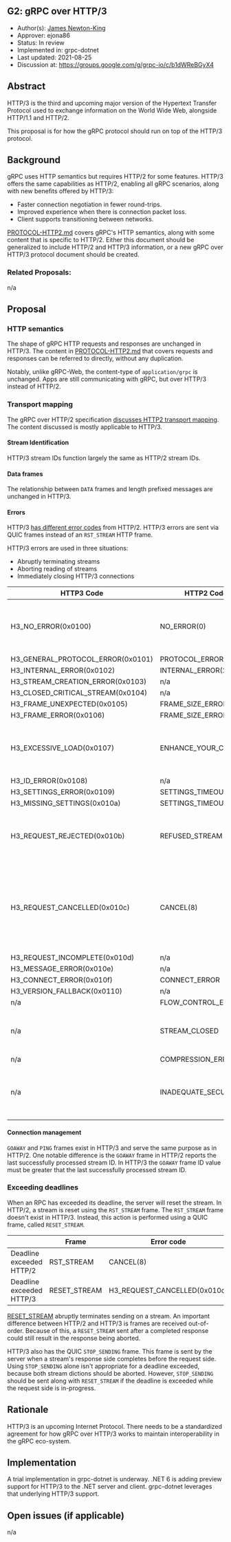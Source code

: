 G2: gRPC over HTTP/3
----
* Author(s): [James Newton-King](https://github.com/jamesnk)
* Approver: ejona86
* Status: In review
* Implemented in: grpc-dotnet
* Last updated: 2021-08-25
* Discussion at: https://groups.google.com/g/grpc-io/c/b1dWReBGyX4

## Abstract

HTTP/3 is the third and upcoming major version of the Hypertext Transfer Protocol
used to exchange information on the World Wide Web, alongside HTTP/1.1 and HTTP/2.

This proposal is for how the gRPC protocol should run on top of the HTTP/3 protocol.

## Background

gRPC uses HTTP semantics but requires HTTP/2 for some features. HTTP/3 offers the
same capabilities as HTTP/2, enabling all gRPC scenarios, along with new benefits
offered by HTTP/3:

* Faster connection negotiation in fewer round-trips.
* Improved experience when there is connection packet loss.
* Client supports transitioning between networks.

[PROTOCOL-HTTP2.md](https://github.com/grpc/grpc/blob/master/doc/PROTOCOL-HTTP2.md)
covers gRPC's HTTP semantics, along with some content that is specific to HTTP/2.
Either this document should be generalized to include HTTP/2 and HTTP/3 information,
or a new gRPC over HTTP/3 protocol document should be created.

### Related Proposals:

n/a

## Proposal

### HTTP semantics

The shape of gRPC HTTP requests and responses are unchanged in HTTP/3. The
content in [PROTOCOL-HTTP2.md](https://github.com/grpc/grpc/blob/master/doc/PROTOCOL-HTTP2.md)
that covers requests and responses can be referred to directly, without any
duplication.

Notably, unlike gRPC-Web, the content-type of `application/grpc` is unchanged. Apps
are still communicating with gRPC, but over HTTP/3 instead of HTTP/2.

### Transport mapping

The gRPC over HTTP/2 specification [discusses HTTP2 transport mapping](https://github.com/grpc/grpc/blob/master/doc/PROTOCOL-HTTP2.md#http2-transport-mapping).
The content discussed is mostly applicable to HTTP/3.

#### Stream Identification

HTTP/3 stream IDs function largely the same as HTTP/2 stream IDs.

#### Data frames

The relationship between `DATA` frames and length prefixed messages are unchanged in HTTP/3.

#### Errors

HTTP/3 [has different error codes](https://quicwg.org/base-drafts/draft-ietf-quic-http.html#section-8.1)
from HTTP/2. HTTP/3 errors are sent via QUIC frames instead of an `RST_STREAM` HTTP frame.

HTTP/3 errors are used in three situations:

* Abruptly terminating streams
* Aborting reading of streams
* Immediately closing HTTP/3 connections

HTTP3 Code|HTTP2 Code|GRPC Code
----------|----------|-----------
H3_NO_ERROR(0x0100)|NO_ERROR(0)|INTERNAL - An explicit GRPC status of OK should have been sent but this might be used to aggressively [lameduck](https://landing.google.com/sre/sre-book/chapters/load-balancing-datacenter/#identifying-bad-tasks-flow-control-and-lame-ducks-bEs0uy) in some scenarios.
H3_GENERAL_PROTOCOL_ERROR(0x0101)|PROTOCOL_ERROR(1)|INTERNAL
H3_INTERNAL_ERROR(0x0102)|INTERNAL_ERROR(2)|INTERNAL
H3_STREAM_CREATION_ERROR(0x0103)|n/a|INTERNAL
H3_CLOSED_CRITICAL_STREAM(0x0104)|n/a|INTERNAL
H3_FRAME_UNEXPECTED(0x0105)|FRAME_SIZE_ERROR|INTERNAL
H3_FRAME_ERROR(0x0106)|FRAME_SIZE_ERROR|INTERNAL
H3_EXCESSIVE_LOAD(0x0107)|ENHANCE_YOUR_CALM|RESOURCE_EXHAUSTED ...with additional error detail provided by runtime to indicate that the exhausted resource is bandwidth.
H3_ID_ERROR(0x0108)|n/a|INTERNAL
H3_SETTINGS_ERROR(0x0109)|SETTINGS_TIMEOUT(4)|INTERNAL
H3_MISSING_SETTINGS(0x010a)|SETTINGS_TIMEOUT(4)|INTERNAL
H3_REQUEST_REJECTED(0x010b)|REFUSED_STREAM|UNAVAILABLE - Indicates that no processing occurred and the request can be retried, possibly elsewhere.
H3_REQUEST_CANCELLED(0x010c)|CANCEL(8)|Mapped to call cancellation when sent by a client.Mapped to CANCELLED when sent by a server. Note that servers should only use this mechanism when they need to cancel a call but the payload byte sequence is incomplete.
H3_REQUEST_INCOMPLETE(0x010d)|n/a|INTERNAL
H3_MESSAGE_ERROR(0x010e)|n/a|INTERNAL
H3_CONNECT_ERROR(0x010f)|CONNECT_ERROR|INTERNAL
H3_VERSION_FALLBACK(0x0110)|n/a|INTERNAL
n/a|FLOW_CONTROL_ERROR(3)|INTERNAL
n/a|STREAM_CLOSED|No mapping as there is no open stream to propagate to. Implementations should log.
n/a|COMPRESSION_ERROR|INTERNAL
n/a|INADEQUATE_SECURITY| PERMISSION_DENIED … with additional detail indicating that permission was denied as protocol is not secure enough for call.

#### Connection management

`GOAWAY` and `PING` frames exist in HTTP/3 and serve the same purpose as in HTTP/2.
One notable difference is the `GOAWAY` frame in HTTP/2 reports the last
successfully processed stream ID. In HTTP/3 the `GOAWAY` frame ID value must be greater
that the last successfully processed stream ID.

### Exceeding deadlines

When an RPC has exceeded its deadline, the server will reset the stream. In HTTP/2, a stream
is reset using the `RST_STREAM` frame. The `RST_STREAM` frame doesn't exist in HTTP/3. 
Instead, this action is performed using a QUIC frame, called `RESET_STREAM`.

|                           | Frame        | Error code                   | Layer    
----------------------------|--------------|------------------------------|----------
Deadline exceeded HTTP/2    | RST_STREAM   | CANCEL(8)                    | HTTP     
Deadline exceeded HTTP/3    | RESET_STREAM | H3_REQUEST_CANCELLED(0x010c) | QUIC     

[RESET_STREAM](https://www.rfc-editor.org/rfc/rfc9000.html#name-reset_stream-frames) abruptly
terminates sending on a stream. An important difference between HTTP/2 and
HTTP/3 is frames are received out-of-order. Because of this, a `RESET_STREAM` sent after a
completed response could still result in the response being aborted.

HTTP/3 also has the QUIC `STOP_SENDING` frame. This frame is sent by the server when a
stream's response side completes before the request side. Using `STOP_SENDING` alone isn't
appropriate for a deadline exceeded, because both stream dictions should be aborted.
However, `STOP_SENDING` should be sent along with `RESET_STREAM` if the deadline is exceeded
while the request side is in-progress.

## Rationale

HTTP/3 is an upcoming Internet Protocol. There needs to be a standardized agreement for how
gRPC over HTTP/3 works to maintain interoperability in the gRPC eco-system.

## Implementation

A trial implementation in grpc-dotnet is underway. .NET 6 is adding preview support for
HTTP/3 to the .NET server and client. grpc-dotnet leverages that underlying HTTP/3 support.

## Open issues (if applicable)

n/a
